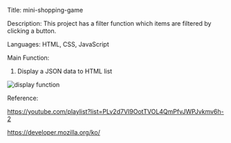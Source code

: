 Title: mini-shopping-game

Description: This project has a filter function which items are filtered by clicking a button.

Languages: HTML, CSS, JavaScript

Main Function:

1. Display a JSON data to HTML list

![display function](https://user-images.githubusercontent.com/64330888/119236079-79418380-bb70-11eb-8867-75465a7c6406.png)


Reference: 

https://youtube.com/playlist?list=PLv2d7VI9OotTVOL4QmPfvJWPJvkmv6h-2

https://developer.mozilla.org/ko/
